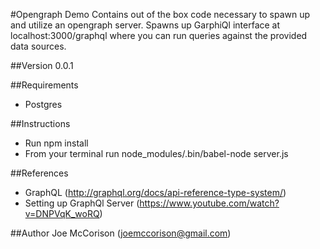 #Opengraph Demo
	Contains out of the box code necessary to spawn up and utilize an opengraph server. Spawns up GarphiQl interface at localhost:3000/graphql where you can run queries against the provided data sources. 

##Version
0.0.1

##Requirements
- Postgres

##Instructions   
- Run npm install
- From your terminal run node_modules/.bin/babel-node server.js

##References
- GraphQL (http://graphql.org/docs/api-reference-type-system/)
- Setting up GraphQl Server (https://www.youtube.com/watch?v=DNPVqK_woRQ)

##Author
Joe McCorison (joemccorison@gmail.com)